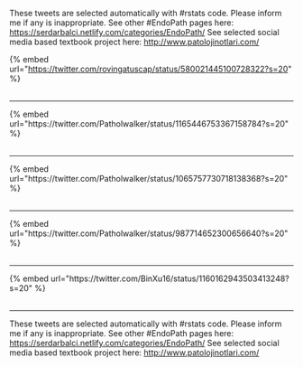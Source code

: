 

These tweets are selected automatically with #rstats code. Please inform me if any is inappropriate.
See other #EndoPath pages here: https://serdarbalci.netlify.com/categories/EndoPath/ 
See selected social media based textbook project here: http://www.patolojinotlari.com/

{% embed url="https://twitter.com/rovingatuscap/status/580021445100728322?s=20" %}<br>
<br>
<hr>
{% embed url="https://twitter.com/Patholwalker/status/1165446753367158784?s=20" %}<br>
<br>
<hr>
{% embed url="https://twitter.com/Patholwalker/status/1065757730718138368?s=20" %}<br>
<br>
<hr>
{% embed url="https://twitter.com/Patholwalker/status/987714652300656640?s=20" %}<br>
<br>
<hr>
{% embed url="https://twitter.com/BinXu16/status/1160162943503413248?s=20" %}<br>
<br>
<hr>


These tweets are selected automatically with #rstats code. Please inform me if any is inappropriate.
See other #EndoPath pages here: https://serdarbalci.netlify.com/categories/EndoPath/ 
See selected social media based textbook project here: http://www.patolojinotlari.com/
